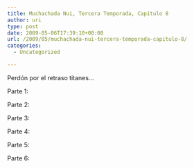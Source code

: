 ```yaml
---
title: Muchachada Nui, Tercera Temporada, Capítulo 8
author: uri
type: post
date: 2009-05-06T17:39:10+00:00
url: /2009/05/muchachada-nui-tercera-temporada-capitulo-8/
categories:
  - Uncategorized

---
```

Perdón por el retraso titanes&#8230;

Parte 1:  


Parte 2:  


Parte 3:  


Parte 4:  


Parte 5:  


Parte 6: